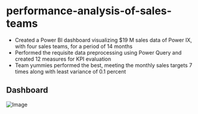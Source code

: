# performance-analysis-of-sales-teams
- Created a Power BI dashboard visualizing $19 M sales data of Power IX, with four sales teams, for a period of 14 months
-	Performed the requisite data preprocessing using Power Query and created 12 measures for KPI evaluation
-	Team yummies performed the best, meeting the monthly sales targets 7 times along with least variance of 0.1 percent

## Dashboard
![Image](https://github.com/user-attachments/assets/5b7f7805-6395-411c-9670-24b27694ca2d)
